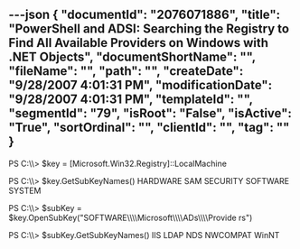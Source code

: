 ---json
{
  "documentId": "2076071886",
  "title": "PowerShell and ADSI: Searching the Registry to Find All Available Providers on Windows with .NET Objects",
  "documentShortName": "",
  "fileName": "",
  "path": "",
  "createDate": "9/28/2007 4:01:31 PM",
  "modificationDate": "9/28/2007 4:01:31 PM",
  "templateId": "",
  "segmentId": "79",
  "isRoot": "False",
  "isActive": "True",
  "sortOrdinal": "",
  "clientId": "",
  "tag": ""
}
---

PS C:&bsol;&bsol;&gt; $key = [Microsoft.Win32.Registry]::LocalMachine

PS C:&bsol;&bsol;&gt; $key.GetSubKeyNames()
HARDWARE
SAM
SECURITY
SOFTWARE
SYSTEM

PS C:&bsol;&bsol;&gt; $subKey = $key.OpenSubKey(&quot;SOFTWARE&bsol;&bsol;&bsol;&bsol;Microsoft&bsol;&bsol;&bsol;&bsol;ADs&bsol;&bsol;&bsol;&bsol;Provide
rs&quot;)

PS C:&bsol;&bsol;&gt; $subKey.GetSubKeyNames()
IIS
LDAP
NDS
NWCOMPAT
WinNT
